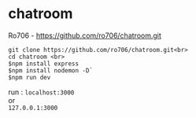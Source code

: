 # chatroom
Ro706 - https://github.com/ro706/chatroom.git
```
git clone https://github.com/ro706/chatroom.git<br>
cd chatroom <br>
$npm install express 
$npm install nodemon -D` 
$npm run dev 
```
run :
`localhost:3000`<br>
or <br>
`127.0.0.1:3000`

